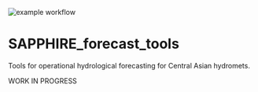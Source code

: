 ![example workflow](https://github.com/hydrosolutions/SAPPHIRE_Forecast_Tools/actions/workflows/main.yml/badge.svg)

# SAPPHIRE_forecast_tools
 Tools for operational hydrological forecasting for Central Asian hydromets.

 WORK IN PROGRESS
